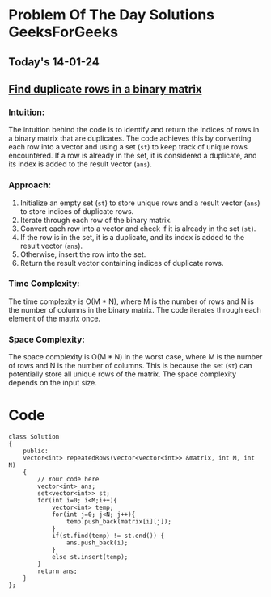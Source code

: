 #  Problem Of The Day Solutions GeeksForGeeks

## Today's 14-01-24 
## [Find duplicate rows in a binary matrix](https://www.geeksforgeeks.org/problems/find-duplicate-rows-in-a-binary-ma)


### Intuition:

The intuition behind the code is to identify and return the indices of rows in a binary matrix that are duplicates. The code achieves this by converting each row into a vector and using a set (`st`) to keep track of unique rows encountered. If a row is already in the set, it is considered a duplicate, and its index is added to the result vector (`ans`).

### Approach:

1. Initialize an empty set (`st`) to store unique rows and a result vector (`ans`) to store indices of duplicate rows.
2. Iterate through each row of the binary matrix.
3. Convert each row into a vector and check if it is already in the set (`st`).
4. If the row is in the set, it is a duplicate, and its index is added to the result vector (`ans`).
5. Otherwise, insert the row into the set.
6. Return the result vector containing indices of duplicate rows.

### Time Complexity:

The time complexity is O(M * N), where M is the number of rows and N is the number of columns in the binary matrix. The code iterates through each element of the matrix once.

### Space Complexity:

The space complexity is O(M * N) in the worst case, where M is the number of rows and N is the number of columns. This is because the set (`st`) can potentially store all unique rows of the matrix. The space complexity depends on the input size.



# Code
```
class Solution
{   
    public:
    vector<int> repeatedRows(vector<vector<int>> &matrix, int M, int N) 
    { 
        // Your code here
        vector<int> ans;
        set<vector<int>> st;
        for(int i=0; i<M;i++){
            vector<int> temp;
            for(int j=0; j<N; j++){
                temp.push_back(matrix[i][j]);
            }
            if(st.find(temp) != st.end()) {
                ans.push_back(i);
            }
            else st.insert(temp);
        }
        return ans;
    } 
};

```
